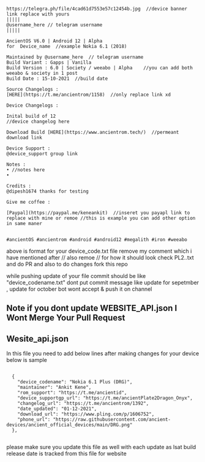 ```
https://telegra.ph/file/4cad61d7553e57c12454b.jpg  //device banner link replace with yours
|||||
@username_here // telegram username
|||||

AncientOS V6.0 | Android 12 | Alpha
for  Device_name  //example Nokia 6.1 (2018)

Maintained by @username_here  // telegram username
Build Variant : Gapps | Vanilla
Build Version : 6.0 | Society / weeabo | Alpha    //you can add both weeabo & society in 1 post 
Build Date : 15-10-2021  //build date

Source Changelogs :
[HERE](https://t.me/ancientrom/1158)  //only replace link xd 

Device Changelogs :

Inital build of 12
//device changelog here 

Download Build [HERE](https://www.ancientrom.tech/)  //permeant download link 

Device Support :
@device_support group link

Notes :
• //notes here
• 

Credits :
@dipesh1674 thanks for testing

Give me coffee :

[Paypal](https://paypal.me/keneankit)  //inseret you payapl link to replace with mine or remoe //this is example you can add other option in same maner


#ancientOS #ancientrom #android #android12 #megalith #iron #weeabo
```

above is format for your device_code.txt file remove my comment which i have mentioned after // also remoe // for how it should look check PL2..txt
and do PR and also to do changes fork this repo

while pushing update of your file commit should be like "device_codename.txt" dont put commit message like update for sepetmber , update for october bot wont accept & push it on channel
 ## Note if you dont update WEBSITE_API.json I Wont Merge Your Pull Request

## Wesite_api.json

In this file you need to add below lines after making changes for your device below is sample 

````

  {
    "device_codename": "Nokia 6.1 Plus (DRG)",
    "maintainer": "Ankit Kene",
    "rom_support": "https://t.me/ancientid",
    "device_supportgp_url": "https://t.me/ancientPlate2Dragon_Onyx",
    "changelog_url": "https://t.me/ancientrom/1392",
    "date_updated": "01-12-2021",
    "download_url": "https://www.pling.com/p/1606752",
    "phone_url": "https://raw.githubusercontent.com/ancient-devices/ancient_official_devices/main/DRG.png"
  },
  
  ````
  
  please make sure you update this file as well with each update as lsat build release date is tracked from this file for website 
